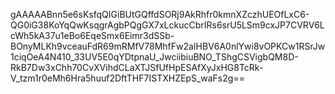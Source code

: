 gAAAAABnn5e6sKsfqQIGiBUtGQffdSORj9AkRhfr0kmnXZczhUEOfLxC6-QG0iG38KoYqQwKsqgrAgbPQgGX7xLckucCbrIRs6srU5LSm9cxJP7CVRV6LcWh5kA37u1eBo6EqeSmx6Eimr3dSSb-BOnyMLKh9vceauFdR69mRMfV78MhfFw2aIHBV6A0nlYwi8vOPKCw1RSrJw1ciqOeA4N410_33UV5E0qYDtpnaU_JwciibiuBNO_TShgCSVigbQM8D-RkB7Dw3xChh70CvXVihdCLaXTJSfUfHpESAfXyJxHG8TcRk-V_tzm1r0eMh6Hra5huuf2DftTHF7ISTXHZEpS_waFs2g==